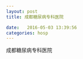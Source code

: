 ```yaml
--- 
layout: post 
title: 成都糖尿病专科医院

date:   2016-05-03 13:39:56 
categories: hosp 
--- 
```

   
成都糖尿病专科医院
